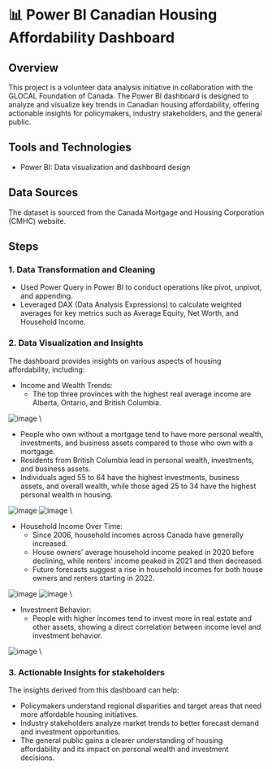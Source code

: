 # 📊 Power BI Canadian Housing Affordability Dashboard
## Overview
This project is a volunteer data analysis initiative in collaboration with the GLOCAL Foundation of Canada. The Power BI dashboard is designed to analyze and visualize key trends in Canadian housing affordability, offering actionable insights for policymakers, industry stakeholders, and the general public.

## Tools and Technologies
- Power BI: Data visualization and dashboard design

## Data Sources
The dataset is sourced from the Canada Mortgage and Housing Corporation (CMHC) website.

## Steps
### 1. Data Transformation and Cleaning
- Used Power Query in Power BI to conduct operations like pivot, unpivot, and appending.
- Leveraged DAX (Data Analysis Expressions) to calculate weighted averages for key metrics such as Average Equity, Net Worth, and Household Income.

### 2. Data Visualization and Insights
The dashboard provides insights on various aspects of housing affordability, including:
- Income and Wealth Trends:
  - The top three provinces with the highest real average income are Alberta, Ontario, and British Columbia.

![image](https://github.com/user-attachments/assets/eb5e46b9-a9e0-46bd-9882-3a744d93fb59)
\

  - People who own without a mortgage tend to have more personal wealth, investments, and business assets compared to those who own with a mortgage.
  - Residents from British Columbia lead in personal wealth, investments, and business assets.
  - Individuals aged 55 to 64 have the highest investments, business assets, and overall wealth, while those aged 25 to 34 have the highest personal wealth in housing.

![image](https://github.com/user-attachments/assets/9f5227ec-372f-4f11-8d11-4abde30b3f29)
![image](https://github.com/user-attachments/assets/58aeb7a1-dc9b-4ca3-8588-4a6e79c7cdda)
\

- Household Income Over Time:
  - Since 2006, household incomes across Canada have generally increased.
  - House owners' average household income peaked in 2020 before declining, while renters' income peaked in 2021 and then decreased.
  - Future forecasts suggest a rise in household incomes for both house owners and renters starting in 2022.

![image](https://github.com/user-attachments/assets/bd84e582-f9be-4cc1-8985-5b6d348d3f43)
![image](https://github.com/user-attachments/assets/bda1a0e1-5ea8-45e0-ace2-580a66c7841d)
\

- Investment Behavior:
  - People with higher incomes tend to invest more in real estate and other assets, showing a direct correlation between income level and investment behavior.

![image](https://github.com/user-attachments/assets/be60f030-fd28-4e5f-a36e-5a8894ec17cc)
\

### 3. Actionable Insights for stakeholders
The insights derived from this dashboard can help:
- Policymakers understand regional disparities and target areas that need more affordable housing initiatives.
- Industry stakeholders analyze market trends to better forecast demand and investment opportunities.
- The general public gains a clearer understanding of housing affordability and its impact on personal wealth and investment decisions.
